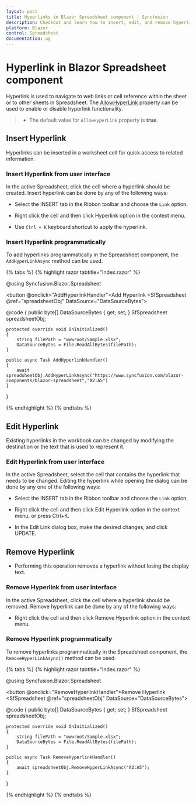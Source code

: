 ```yaml
---
layout: post
title: Hyperlinks in Blazor Spreadsheet component | Syncfusion
description: Checkout and learn how to insert, edit, and remove hyperlinks in the Syncfusion Blazor Spreadsheet component and more.
platform: Blazor
control: Spreadsheet
documentation: ug
---
```


# Hyperlink in Blazor Spreadsheet component

Hyperlink is used to navigate to web links or cell reference within the sheet or to other sheets in Spreadsheet. The [AllowHyperLink](https://help.syncfusion.com/cr/blazor/Syncfusion.Blazor.Spreadsheet.SfSpreadsheet.html#Syncfusion_Blazor_Spreadsheet_SfSpreadsheet_AllowHyperLink) property can be used to enable or disable hyperlink functionality. 

> * The default value for `AllowHyperLink` property is **true**.

## Insert Hyperlink

Hyperlinks can be inserted in a worksheet cell for quick access to related information.

### Insert Hyperlink from user interface

In the active Spreadsheet, click the cell where a hyperlink should be created. Insert hyperlink can be done by any of the following ways:

* Select the INSERT tab in the Ribbon toolbar and choose the `Link` option.

* Right click the cell and then click Hyperlink option in the context menu.

* Use `Ctrl + K` keyboard shortcut to apply the hyperlink.

### Insert Hyperlink programmatically

To add hyperlinks programmatically in the Spreadsheet component, the `AddHyperLinkAsync` method can be used.

{% tabs %}
{% highlight razor tabtitle="Index.razor" %}

@using Syncfusion.Blazor.Spreadsheet

<button @onclick="AddHyperlinkHandler">Add Hyperlink</button>
<SfSpreadsheet @ref="spreadsheetObj" DataSource="DataSourceBytes">
    <SpreadsheetRibbon></SpreadsheetRibbon>
</SfSpreadsheet>

@code {
    public byte[] DataSourceBytes { get; set; }
    SfSpreadsheet spreadsheetObj;

    protected override void OnInitialized()
    {
        string filePath = "wwwroot/Sample.xlsx";
        DataSourceBytes = File.ReadAllBytes(filePath);
    }

    public async Task AddHyperlinkHandler()
    {
	    await spreadsheetObj.AddHyperLinkAsync("https://www.syncfusion.com/blazor-components/blazor-spreadsheet","A2:A5")
    }
}

{% endhighlight %}
{% endtabs %}

## Edit Hyperlink

Existing hyperlinks in the workbook can be changed by modifying the destination or the text that is used to represent it.

### Edit Hyperlink from user interface

In the active Spreadsheet, select the cell that contains the hyperlink that needs to be changed. Editing the hyperlink while opening the dialog can be done by any one of the following ways:

* Select the INSERT tab in the Ribbon toolbar and choose the `Link` option.

* Right click the cell and then click Edit Hyperlink option in the context menu, or press Ctrl+K.

* In the Edit Link dialog box, make the desired changes, and click UPDATE.

## Remove Hyperlink

* Performing this operation removes a hyperlink without losing the display text.

### Remove Hyperlink from user interface

In the active Spreadsheet, click the cell where a hyperlink should be removed. Remove hyperlink can be done by any of the following ways:

* Right click the cell and then click Remove Hyperlink option in the context menu.

### Remove Hyperlink programmatically

To remove hyperlinks programmatically in the Spreadsheet component, the `RemoveHyperLinkAsync()` method can be used.

{% tabs %}
{% highlight razor tabtitle="Index.razor" %}

@using Syncfusion.Blazor.Spreadsheet

<button @onclick="RemoveHyperlinkHandler">Remove Hyperlink</button>
<SfSpreadsheet @ref="spreadsheetObj" DataSource="DataSourceBytes">
    <SpreadsheetRibbon></SpreadsheetRibbon>
</SfSpreadsheet>

@code {
    public byte[] DataSourceBytes { get; set; }
    SfSpreadsheet spreadsheetObj;

    protected override void OnInitialized()
    {
        string filePath = "wwwroot/Sample.xlsx";
        DataSourceBytes = File.ReadAllBytes(filePath);
    }

    public async Task RemoveHyperlinkHandler()
    {
	    await spreadsheetObj.RemoveHyperLinkAsync("A2:A5");
    }
}

{% endhighlight %}
{% endtabs %}

